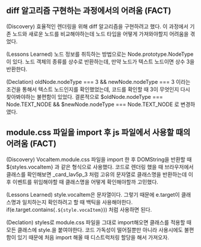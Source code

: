 ## diff 알고리즘 구현하는 과정에서의 어려움 (FACT)

(Discovery) 효율적인 렌더링을 위해 diff 알고리즘을 구현하려고 했다. 이 과정에서 기존 노드와 새로운 노드를 비교해야하는데 노드 타입을 어떻게 가져와야할지 어려움을 겪었다.

(Lessons Learned) 노드 정보를 취득하는 방법으로는 Node.prototype.NodeType이 있다. 노드 객체의 종류를 상수로 반환하는데, 만약 노드가 텍스트 노드이면 상수 3을 반환한다.

(Declation) oldNode.nodeType === 3 && newNode.nodeType === 3 이라는 조건을 통해서 텍스트 노드인지를 확인했었는데, 코드를 확인할 때 3이 무엇인지 다시 찾아봐야하는 불편함이 있었다.
결론적으로 $oldNode.nodeType === Node.TEXT_NODE && $newNode.nodeType === Node.TEXT_NODE 로 변경하였다.

## module.css 파일을 import 후 js 파일에서 사용할 때의 어려움 (FACT)

(Discovery) VocaItem.module.css 파일을 import 한 후 DOMString을 반환할 때 ${styles.vocaItem} 과 같은 형식으로 사용했다. 코드로 렌더링 했을 때 브라우저에서 클래스를 확인해보면 \_card_lav5p_3 처럼 고유의 문자열로 클래스명을 반환하는데 이후 이벤트를 위임해야할 때 클래스명을 어떻게 확인해야할까 고민했다.

(Lessons Learned) style.vocaItem은 문자열이다. 그렇기 때문에 e.target이 클래스명과 일치하는지 확인하려고 할 때 백틱을 사용해야한다. if(e.target.contains(`.${style.vocaItem}`)) 처럼 사용하면 된다.

(Declation) styles로 module.css 파일을 그대로 import해오면 클래스를 적용할 때 모든 클래스에 style.을 붙여야한다. 코드 가독성이 떨어질뿐만 아니라 사용시에도 불편함이 있기 때문에 처음 import 해올 때 디스트럭처링 할당을 해서 가져오자.
